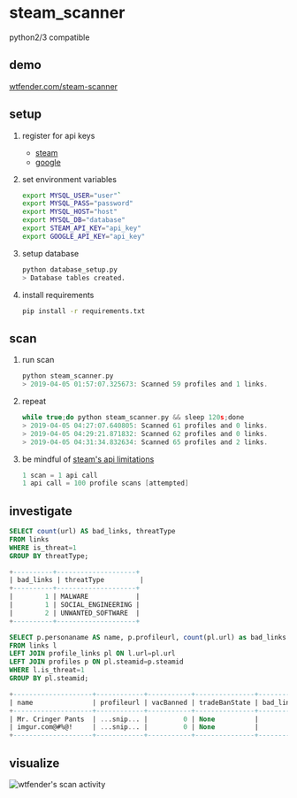 # steam_scanner
python2/3 compatible

## demo
[wtfender.com/steam-scanner](https://wtfender.com/steam-scanner)

## setup
1. register for api keys
    - [steam](https://steamcommunity.com/dev/apikey)
    - [google](https://developers.google.com/safe-browsing/v4/get-started)

2. set environment variables
    ```bash
    export MYSQL_USER="user"`
    export MYSQL_PASS="password"
    export MYSQL_HOST="host"
    export MYSQL_DB="database"
    export STEAM_API_KEY="api_key"
    export GOOGLE_API_KEY="api_key"
    ```

3. setup database
    ```bash
    python database_setup.py
    > Database tables created.
    ```
    
4. install requirements  
    ```bash
    pip install -r requirements.txt
    ```

## scan
1. run scan

   ```c
   python steam_scanner.py
   > 2019-04-05 01:57:07.325673: Scanned 59 profiles and 1 links.
   ```
2. repeat

    ```c
    while true;do python steam_scanner.py && sleep 120s;done
    > 2019-04-05 04:27:07.640805: Scanned 61 profiles and 0 links.
    > 2019-04-05 04:29:21.871832: Scanned 62 profiles and 0 links.
    > 2019-04-05 04:31:34.832634: Scanned 65 profiles and 2 links.
    ```
3. be mindful of [steam's api limitations](https://steamcommunity.com/dev/apiterms)

    ```c
    1 scan = 1 api call  
    1 api call = 100 profile scans [attempted]
    ```

## investigate
 ```sql
SELECT count(url) AS bad_links, threatType 
FROM links
WHERE is_threat=1
GROUP BY threatType;

+----------+--------------------+
| bad_links | threatType         |
+----------+--------------------+
|        1 | MALWARE            |
|        1 | SOCIAL_ENGINEERING |
|        2 | UNWANTED_SOFTWARE  |
+----------+--------------------+

SELECT p.personaname AS name, p.profileurl, count(pl.url) as bad_links
FROM links l
LEFT JOIN profile_links pl ON l.url=pl.url
LEFT JOIN profiles p ON pl.steamid=p.steamid
WHERE l.is_threat=1
GROUP BY pl.steamid;

+--------------------+------------+-----------+---------------+-----------+
| name               | profileurl | vacBanned | tradeBanState | bad_links |
+--------------------+------------+-----------+---------------+-----------+
| Mr. Cringer Pants  | ...snip... |         0 | None          |         2 |
| imgur.com@#%@!     | ...snip... |         0 | None          |         2 |
+--------------------+------------+-----------+---------------+-----------+
```

## visualize
![](https://i.imgur.com/qcW4o5e.png "wtfender's scan activity")